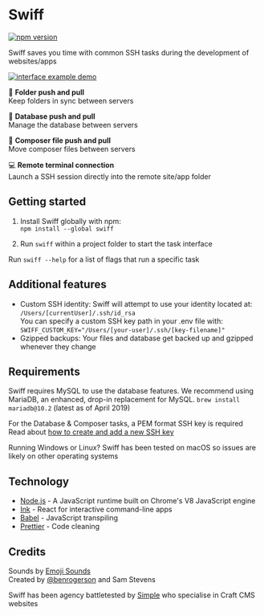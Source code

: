 # Swiff

[![npm version](https://badge.fury.io/js/swiff.svg)](https://www.npmjs.com/package/swiff)

Swiff saves you time with common SSH tasks during the development of websites/apps

[![interface example demo](https://raw.githubusercontent.com/simple-integrated-marketing/swiff/master/resources/demo.gif)](https://raw.githubusercontent.com/simple-integrated-marketing/swiff/master/resources/demo.gif)

🚀 **Folder push and pull**<br>
Keep folders in sync between servers

💫 **Database push and pull**<br>
Manage the database between servers

🎩 **Composer file push and pull**<br>
Move composer files between servers

💻 **Remote terminal connection**<br>
Launch a SSH session directly into the remote site/app folder

## Getting started

1. Install Swiff globally with npm:<br>
`npm install --global swiff`

2. Run `swiff` within a project folder to start the task interface

Run `swiff --help` for a list of flags that run a specific task

## Additional features

- Custom SSH identity: Swiff will attempt to use your identity located at: `/Users/[currentUser]/.ssh/id_rsa`<br>
You can specify a custom SSH key path in your .env file with:<br>
`SWIFF_CUSTOM_KEY="/Users/[your-user]/.ssh/[key-filename]"`
- Gzipped backups: Your files and database get backed up and gzipped whenever they change

## Requirements

Swiff requires MySQL to use the database features.
We recommend using MariaDB, an enhanced, drop-in replacement for MySQL.
`brew install mariadb@10.2` (latest as of April 2019)

For the Database & Composer tasks, a PEM format SSH key is required<br>
Read about [how to create and add a new SSH key](https://github.com/simple-integrated-marketing/swiff/wiki/Creating-and-adding-a-new-SSH-key)

Running Windows or Linux? Swiff has been tested on macOS so issues are likely on other operating systems

## Technology

- [Node.js](https://nodejs.org/en/) - A JavaScript runtime built on Chrome's V8 JavaScript engine
- [Ink](https://github.com/vadimdemedes/ink) - React for interactive command-line apps
- [Babel](https://babeljs.io/) - JavaScript transpiling
- [Prettier](https://github.com/prettier/prettier) - Code cleaning

## Credits

Sounds by [Emoji Sounds](https://icons8.com/sounds)<br>
Created by [@benrogerson](https://twitter.com/benrogerson) and Sam Stevens

Swiff has been agency battletested by [Simple](https://simple.com.au) who specialise in Craft CMS websites
